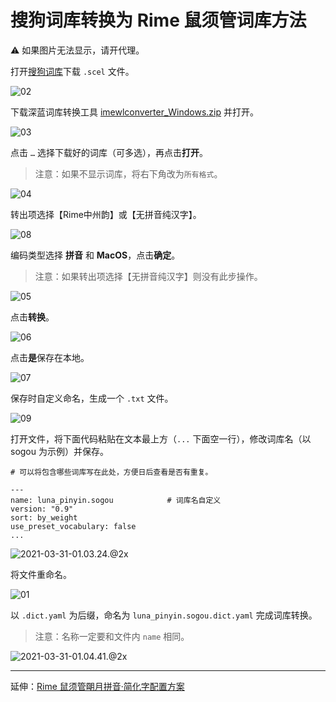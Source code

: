 # 搜狗词库转换为 Rime 鼠须管词库方法

⚠️ 如果图片无法显示，请开代理。

打开[搜狗词库](https://pinyin.sogou.com/dict/cate/index/167?rf=dictindex&pos=dict_rcmd)下载 `.scel` 文件。

![02](https://raw.githubusercontent.com/liuour/tuchuang/master/pic/02.png)

下载深蓝词库转换工具 [imewlconverter_Windows.zip](https://github.com/studyzy/imewlconverter/releases) 并打开。

![03](https://raw.githubusercontent.com/liuour/tuchuang/master/pic/03.png)

点击 `…` 选择下载好的词库（可多选），再点击**打开**。

> 注意：如果不显示词库，将右下角改为`所有格式`。

![04](https://raw.githubusercontent.com/liuour/tuchuang/master/pic/04.png)

转出项选择【Rime中州韵】或【无拼音纯汉字】。

![08](https://raw.githubusercontent.com/liuour/tuchuang/master/pic/08.png)

编码类型选择 **拼音** 和 **MacOS**，点击**确定**。

> 注意：如果转出项选择【无拼音纯汉字】则没有此步操作。

![05](https://raw.githubusercontent.com/liuour/tuchuang/master/pic/05.png)

点击**转换**。

![06](https://raw.githubusercontent.com/liuour/tuchuang/master/pic/06.png)

点击**是**保存在本地。

![07](https://raw.githubusercontent.com/liuour/tuchuang/master/pic/07.png)

保存时自定义命名，生成一个 `.txt` 文件。

![09](https://raw.githubusercontent.com/liuour/tuchuang/master/pic/09.png)

打开文件，将下面代码粘贴在文本最上方（`...` 下面空一行），修改词库名（以 sogou 为示例）并保存。

```
# 可以将包含哪些词库写在此处，方便日后查看是否有重复。

---
name: luna_pinyin.sogou            # 词库名自定义
version: "0.9"               
sort: by_weight              
use_preset_vocabulary: false
...

```

![2021-03-31-01.03.24.@2x](https://raw.githubusercontent.com/liuour/tuchuang/master/pic/2021-03-31-01.03.24.@2x.png)

将文件重命名。

![01](https://raw.githubusercontent.com/liuour/tuchuang/master/pic/01.png)

以 `.dict.yaml` 为后缀，命名为 `luna_pinyin.sogou.dict.yaml` 完成词库转换。

> 注意：名称一定要和文件内 `name` 相同。

![2021-03-31-01.04.41.@2x](https://raw.githubusercontent.com/liuour/tuchuang/master/pic/2021-03-31-01.04.41.@2x.png)

---

延伸：[Rime 鼠须管朙月拼音·简化字配置方案](https://github.com/liuour/rime)